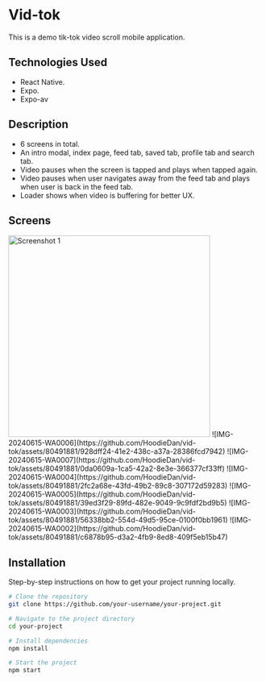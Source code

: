 # Vid-tok
This is a demo tik-tok video scroll mobile application.

## Technologies Used
- React Native.
- Expo.
- Expo-av

## Description
- 6 screens in total.
- An intro modal, index page, feed tab, saved tab, profile tab and search tab.
- Video pauses when the screen is tapped and plays when tapped again.
- Video pauses when user navigates away from the feed tab and plays when user is back in the feed tab.
- Loader shows when video is buffering for better UX.

## Screens
<img src="https://github.com/HoodieDan/vid-tok/assets/80491881/928dff24-41e2-438c-a37a-28386fcd7942" alt="Screenshot 1" width="400">
![IMG-20240615-WA0006](https://github.com/HoodieDan/vid-tok/assets/80491881/928dff24-41e2-438c-a37a-28386fcd7942)
![IMG-20240615-WA0007](https://github.com/HoodieDan/vid-tok/assets/80491881/0da0609a-1ca5-42a2-8e3e-366377cf33ff)
![IMG-20240615-WA0004](https://github.com/HoodieDan/vid-tok/assets/80491881/2fc2a68e-43fd-49b2-89c8-307172d59283)
![IMG-20240615-WA0005](https://github.com/HoodieDan/vid-tok/assets/80491881/39ed3f29-89fd-482e-9049-9c9fdf2bd9b5)
![IMG-20240615-WA0003](https://github.com/HoodieDan/vid-tok/assets/80491881/56338bb2-554d-49d5-95ce-0100f0bb1961)
![IMG-20240615-WA0002](https://github.com/HoodieDan/vid-tok/assets/80491881/c6878b95-d3a2-4fb9-8ed8-409f5eb15b47)


## Installation

Step-by-step instructions on how to get your project running locally.

```bash
# Clone the repository
git clone https://github.com/your-username/your-project.git

# Navigate to the project directory
cd your-project

# Install dependencies
npm install

# Start the project
npm start
